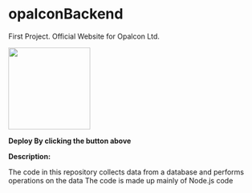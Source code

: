 # opalconBackend

First Project. Official Website for Opalcon Ltd.

[ <img src="https://gomix.com/2bdfb3f8-05ef-4035-a06e-2043962a3a13%2Fremix-button.svg" width="163px" />](https://glitch.com/edit/#!/import/github/JM-TheLoner/opalconBackend)

**Deploy By clicking the button above**

**Description:**

The code in this repository collects data from a database and performs operations on the data
The code is made up mainly of Node.js code